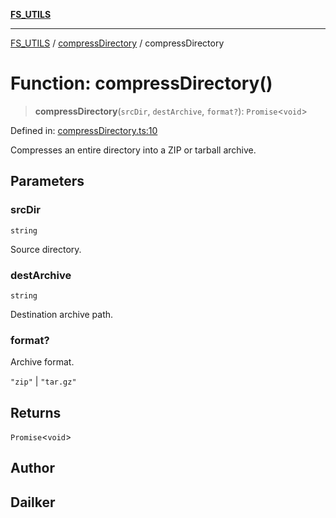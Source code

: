 [**FS_UTILS**](../../README.md)

***

[FS_UTILS](../../README.md) / [compressDirectory](../README.md) / compressDirectory

# Function: compressDirectory()

> **compressDirectory**(`srcDir`, `destArchive`, `format?`): `Promise`\<`void`\>

Defined in: [compressDirectory.ts:10](https://github.com/dailker/everyutil/blob/7c30ec40bbb398255a9be572db0a537e8bcb9c11/src/fs/compressDirectory.ts#L10)

Compresses an entire directory into a ZIP or tarball archive.

## Parameters

### srcDir

`string`

Source directory.

### destArchive

`string`

Destination archive path.

### format?

Archive format.

`"zip"` | `"tar.gz"`

## Returns

`Promise`\<`void`\>

## Author

## Dailker
